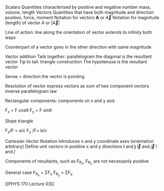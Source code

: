 Scalars
	Quantities characterised by positive and negative number
		mass, volume, length
Vectors
	Quantities that have both magnitude and direction
		position, force, moment
	Notation for vectors
		**A** or $\displaystyle\vec{A}$
	Notation for magnitude (length) of vector
		*A* or $|\displaystyle\vec{A}|$


Line of action: 
	line along the orientation of vector
	extends to infinity both ways

Counterpart of a vector goes in the other direction with same magnitude

Vector addition
	Tails together: parallelogram
		the diagonal is the resultant vector
	 Tip to tail: triangle construction
		 The hypotenuse is the resultant vector

Sense = direction the vector is pointing

Resolution of vector
	express vectors as sum of two component vectors
		inverse parallelogram law

Rectangular components:
	components on x and y axis

F<sub>x</sub> = F cosθ
F<sub>y</sub> = F sinθ

Slope triangle

F<sub>x</sub>/F = a/c
F<sub>y</sub> /F= b/c

Cartesian Vector Notation
Introduces s and y coordinate axes (orientation arbitrary)
Define unit vectors in positive x and y directions
	**i** and **j**
	$\displaystyle\vec{i}$ and $\displaystyle\vec{j}$
	$\displaystyle\hat{i}$ and $\displaystyle\hat{j}$

Components of resultants, such as F<sub>R<sub>x</sub></sub>, F<sub>R<sub>y</sub></sub>  are not necessarily positive

General case
F<sub>R<sub>x</sub></sub> = ΣF<sub>x</sub>
F<sub>R<sub>y</sub></sub> = ΣF<sub>y</sub>

[[PHYS 170 Lecture 03]]